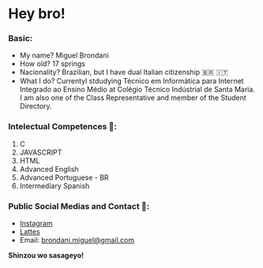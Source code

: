 ﻿# Hey bro!
### Basic:

- My name? Miguel Brondani
- How old? 17 springs
- Nacionality? Brazilian, but I have dual Italian citizenship 🇧🇷 🇮🇹
- What I do? Currentyl stdudying Técnico em Informática para Internet Integrado ao Ensino Médio at Colégio Técnico Indústrial de Santa Maria. I am also one of the Class Representative and member of the Student Directory.

### Intelectual Competences 🧠:
1. C
2. JAVASCRIPT
3. HTML
4. Advanced English
5. Advanced Portuguese - BR
6. Intermediary Spanish

### Public Social Medias and Contact 📱:

- [Instagram](https://www.instagram.com/brondani.miguel)
- [Lattes](https://lattes.cnpq.br)
- Email: brondani.miguel@gmail.com

**Shinzou wo sasageyo!**
